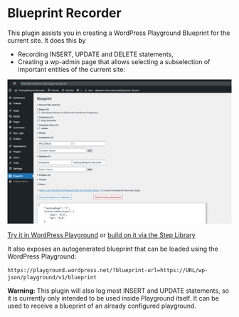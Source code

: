 # Blueprint Recorder

This plugin assists you in creating a WordPress Playground Blueprint for the current site. It does this by

- Recording INSERT, UPDATE and DELETE statements,
- Creating a wp-admin page that allows selecting a subselection of important entities of the current site:

![Screenshot of the wp-admin UI](screenshot.png)

[Try it in WordPress Playground](https://playground.wordpress.net/#{%22steps%22:[{%22step%22:%22installPlugin%22,%22pluginData%22:{%22resource%22:%22url%22,%22url%22:%22https://github-proxy.com/proxy/?repo=akirk/blueprint-recorder&branch=main%22},%22options%22:{%22activate%22:true}}]}) or [build on it via the Step Library](https://akirk.github.io/playground-step-library/#eyJzdGVwcyI6W3sic3RlcCI6ImJsdWVwcmludFJlY29yZGVyIn1dfQ==)

It also exposes an autogenerated blueprint that can be loaded using the WordPress Playground:

```
https://playground.wordpress.net/?blueprint-url=https://URL/wp-json/playground/v1/blueprint
```

**Warning:** This plugin will also log most INSERT and UPDATE statements, so it is currently only intended to be used inside Playground itself. It can be used to receive a blueprint of an already configured playground.
